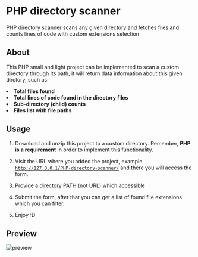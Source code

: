 # PHP directory scanner
PHP directory scanner scans any given directory and fetches files and counts lines of code with custom extensions selection

<h2>About</h2>

This PHP small and light project can be implemented to scan a custom directory through its path, it will return data information about this given dirctory, such as:

<li><strong>Total files found</strong></li>
<li><strong>Total lines of code found in the directory files</strong></li>
<li><strong>Sub-directory (child) counts</strong></li>
<li><strong>Files list with file paths</strong></li>

<h2>Usage</h2>

1. Download and unzip this project to a custom directory. Remember, <strong>PHP is a requirement</strong> in order to implement this functionality.

2. Visit the URL where you added the project, example <code>http://127.0.0.1/PHP-directory-scanner/</code> and there you will access the form.

3. Provide a directory PATH (not URL) which accessible

4. Submit the form, after that you can get a list of found file extensions which you can filter.

5. Enjoy :D

<h2>Preview</h2>
<img src="http://i.imgur.com/BhrPt2t.png" alt="preview" />

